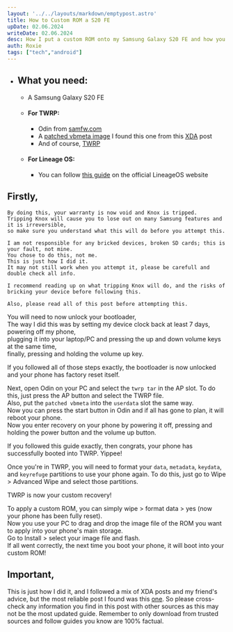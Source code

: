 ```yaml
---
layout: '../../layouts/markdown/emptypost.astro'
title: How to Custom ROM a S20 FE
upDate: 02.06.2024
writeDate: 02.06.2024
desc: How I put a custom ROM onto my Samsung Galaxy S20 FE and how you can too
auth: Roxie
tags: ["tech","android"]
---
```

* ## What you need:
    - A Samsung Galaxy S20 FE
    - #### For TWRP:
        - Odin from [samfw.com](https://samfw.com/)
        - A [patched vbmeta image](https://github.com/BlackMesa123/proprietary_vendor_samsung_a52sxq/releases/download/A528BXXU1DWA4_BTU/A528BXXU1DWA4_patched_vbmeta.tar) I found this one from this [XDA](https://xdaforums.com/t/recovery-official-snapdragon-twrp-3-7-0-for-samsung-galaxy-s20-fe-4g-5g.4646593/) post
        - And of course, [TWRP](https://twrp.me/samsung/samsunggalaxys20fe.html)
    - #### For Lineage OS:
        - You can follow [this guide](https://wiki.lineageos.org/devices/r8q/variant1/) on the official LineageOS website

## Firstly,
```
By doing this, your warranty is now void and Knox is tripped.
Tripping Knox will cause you to lose out on many Samsung features and it is irreversible,
so make sure you understand what this will do before you attempt this.

I am not responsible for any bricked devices, broken SD cards; this is your fault, not mine.
You chose to do this, not me.
This is just how I did it.
It may not still work when you attempt it, please be carefull and double check all info.

I recommend reading up on what tripping Knox will do, and the risks of bricking your device before following this.

Also, please read all of this post before attempting this.
```


You will need to now unlock your bootloader,<br>
The way I did this was by setting my device clock back at least 7 days,<br>
powering off my phone,<br>
plugging it into your laptop/PC and pressing the up and down volume keys at the same time,<br>
finally, pressing and holding the volume up key.<br>

If you followed all of those steps exactly, the bootloader is now unlocked and your phone has factory reset itself.

Next, open Odin on your PC and select the `twrp tar` in the AP slot. To do this, just press the AP button and select the TWRP file.<br>
Also, put the `patched vbmeta` into the `userdata` slot the same way.<br>
Now you can press the start button in Odin and if all has gone to plan, it will reboot your phone.<br>
Now you enter recovery on your phone by powering it off, pressing and holding the power button and the volume up button.<br>

If you followed this guide exactly, then congrats, your phone has successfully booted into TWRP. Yippee!

Once you're in TWRP, you will need to format your `data`, `metadata`, `keydata`, and `keyrefuge` partitions to use your phone again. To do this, just go to Wipe > Advanced Wipe and select those partitions.

TWRP is now your custom recovery!

To apply a custom ROM, you can simply wipe > format data > yes (now your phone has been fully reset).<br>
Now you use your PC to drag and drop the image file of the ROM you want to apply into your phone's main storage.<br>
Go to Install > select your image file and flash.<br>
If all went correctly, the next time you boot your phone, it will boot into your custom ROM!

## Important,
This is just how I did it, and I followed a mix of XDA posts and my friend's advice, but the most reliable post I found was this [one](https://xdaforums.com/t/recovery-official-snapdragon-twrp-3-7-0-for-samsung-galaxy-s20-fe-4g-5g.4646593/). So please cross-check any information you find in this post with other sources as this may not be the most updated guide. Remember to only download from trusted sources and follow guides you know are 100% factual.

